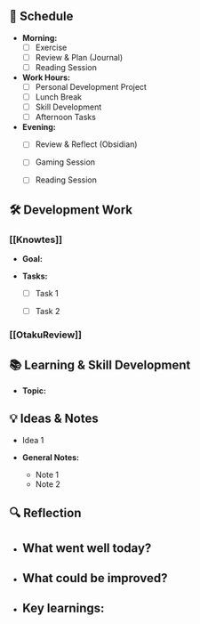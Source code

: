 ## 📅 Schedule
- **Morning:**
  - [ ] Exercise
  - [ ] Review & Plan (Journal)
  - [ ] Reading Session
- **Work Hours:**
  - [ ] Personal Development Project
  - [ ] Lunch Break
  - [ ] Skill Development
  - [ ] Afternoon Tasks
- **Evening:**
  - [ ] Review & Reflect (Obsidian)
  - [ ] Gaming Session
  - [ ] Reading Session


## 🛠️ Development Work
### [[Knowtes]]
- **Goal:** 

- **Tasks:**
  - [ ] Task 1
  - [ ] Task 2


### [[OtakuReview]]
## 📚 Learning & Skill Development
- **Topic:** 

## 💡 Ideas & Notes
  - Idea 1

- **General Notes:**
  - Note 1
  - Note 2

## 🔍 Reflection
- **What went well today?**
	-  
- **What could be improved?**
	- 
- **Key learnings:**
	- 
